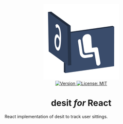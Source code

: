 <p align="center">
    <img src="https://raw.githubusercontent.com/plurid/desit/master/about/identity/desit-logo.png" height="250px">
    <br />
    <a target="_blank" href="https://www.npmjs.com/package/@plurid/desit-react">
        <img src="https://img.shields.io/npm/v/@plurid/desit-react.svg?logo=npm&colorB=1380C3&style=for-the-badge" alt="Version">
    </a>
    <a target="_blank" href="https://github.com/plurid/desit/blob/master/packages/desit-react/LICENSE">
        <img src="https://img.shields.io/badge/license-MIT-blue.svg?colorB=1380C3&style=for-the-badge" alt="License: MIT">
    </a>
</p>



<h1 align="center">
    desit <i>for</i> React
</h1>


React implementation of desit to track user sittings.
